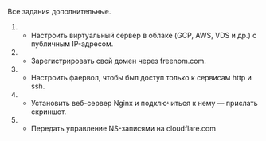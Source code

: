 Все задания дополнительные.
1. * Настроить виртуальный сервер в облаке (GCP, AWS, VDS и др.) с публичным IP-адресом.
2. * Зарегистрировать свой домен через freenom.com.
3. * Настроить фаервол, чтобы был доступ только к сервисам http и ssh.
4. * Установить веб-сервер Nginx и подключиться к нему — прислать скриншот.
5. * Передать управление NS-записями на cloudflare.com